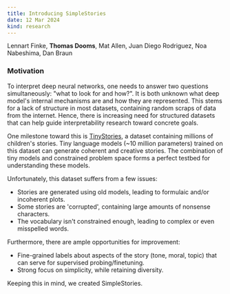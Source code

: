 ```yaml
---
title: Introducing SimpleStories
date: 12 Mar 2024
kind: research
---
```


<script>
  import Resources from "$lib/research/resources.svelte";
  import Cite from "$lib/research/cite.svelte"
</script>

<p> Lennart Finke, <b>Thomas Dooms</b>, Mat Allen, Juan Diego Rodriguez, Noa Nabeshima, Dan Braun   </p>

<div class="mt-6"> </div>

<Resources paper="https://openreview.net/attachment?id=JO8CtTXOsH&name=pdf"/>

### Motivation

To interpret deep neural networks, one needs to answer two questions simultaneously: "what to look for and how?".
It is both unknown what deep model's internal mechanisms are and how they are represented.
This stems for a lack of structure in most datasets, containing random scraps of data from the internet.
Hence, there is increasing need for structured datasets that can help guide interpretability research toward concrete goals.

One milestone toward this is [TinyStories](https://arxiv.org/abs/2305.07759), a dataset containing millions of children's stories.
Tiny language models (~10 million parameters) trained on this dataset can generate coherent and creative stories.
The combination of tiny models and constrained problem space forms a perfect testbed for understanding these models.

Unfortunately, this dataset suffers from a few issues:

- Stories are generated using old models, leading to formulaic and/or incoherent plots.
- Some stories are 'corrupted', containing large amounts of nonsense characters.
- The vocabulary isn't constrained enough, leading to complex or even misspelled words.

Furthermore, there are ample opportunities for improvement:

- Fine-grained labels about aspects of the story (tone, moral, topic) that can serve for supervised probing/finetuning.
- Strong focus on simplicity, while retaining diversity.

Keeping this in mind, we created SimpleStories.

<Cite text="@inproceedings&#123;
    finke2025tiny,
    title=&#123;[Tiny] Parameterized Synthetic Text Generation with SimpleStories&#125;,
    author=&#123;Lennart Finke and Juan Diego Rodriguez and Thomas Dooms and Mat Allen and Thomas Marshall and Noa Nabeshima and Dan Braun&#125;,
    booktitle=&#123;Will Synthetic Data Finally Solve the Data Access Problem?&#125;,
    year=&#123;2025&#125;,
    url=&#123;https://openreview.net/forum?id=JO8CtTXOsH&#125;
&#125;" />